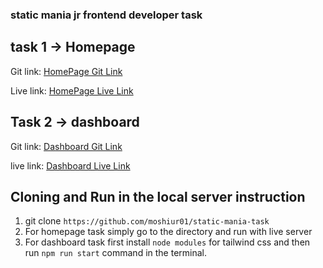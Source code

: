 ### static mania jr frontend developer task

## task 1 -> Homepage

Git link: [HomePage Git Link](https://github.com/moshiur01/static-mania-task/tree/main/homepage)

Live link: [HomePage Live Link](https://static-mania-homepage-task.netlify.app/)

## Task 2 -> dashboard

Git link: [Dashboard Git Link](https://github.com/moshiur01/static-mania-task/tree/main/dashboard)

live link: [Dashboard Live Link](https://static-maina-dashboard-task.netlify.app/)

## Cloning and Run in the local server instruction

1. git clone `https://github.com/moshiur01/static-mania-task`
2. For homepage task simply go to the directory and run with live server
3. For dashboard task first install `node modules` for tailwind css and then run `npm run start` command in the terminal.
